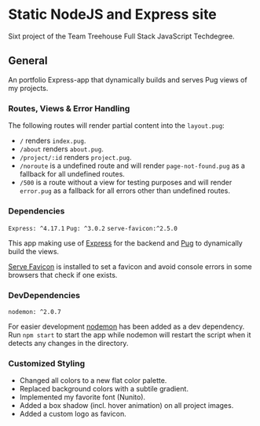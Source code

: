 # Static NodeJS and Express site

Sixt project of the Team Treehouse Full Stack JavaScript Techdegree.

## General

An portfolio Express-app that dynamically builds and serves Pug views of my projects.

### Routes, Views & Error Handling

The following routes will render partial content into the `layout.pug`:

-   `/` renders `index.pug`.
-   `/about` renders `about.pug`.
-   `/project/:id` renders `project.pug`.
-   `/noroute` is a undefined route and will render `page-not-found.pug` as a fallback for all undefined routes.
-   `/500` is a route without a view for testing purposes and will render `error.pug` as a fallback for all errors other than undefined routes.

### Dependencies

`Express: ^4.17.1` `Pug: ^3.0.2` `serve-favicon:^2.5.0`

This app making use of [Express](https://www.npmjs.com/package/express) for the backend and [Pug](https://www.npmjs.com/package/pug) to dynamically build the views.

[Serve Favicon](https://www.npmjs.com/package/serve-favicon) is installed to set a favicon and avoid console errors in some browsers that check if one exists.

### DevDependencies

`nodemon: ^2.0.7`

For easier development [nodemon](https://www.npmjs.com/package/nodemon) has been added as a dev dependency. Run `npm start` to start the app while nodemon will restart the script when it detects any changes in the directory.

### Customized Styling

-   Changed all colors to a new flat color palette.
-   Replaced background colors with a subtile gradient.
-   Implemented my favorite font (Nunito).
-   Added a box shadow (incl. hover animation) on all project images.
-   Added a custom logo as favicon.
